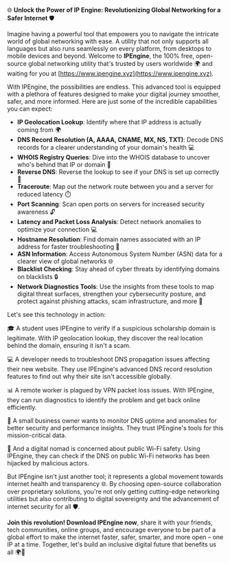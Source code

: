 🌐 **Unlock the Power of IP Engine: Revolutionizing Global Networking for a Safer Internet** 🛡️

Imagine having a powerful tool that empowers you to navigate the intricate world of global networking with ease. A utility that not only supports all languages but also runs seamlessly on every platform, from desktops to mobile devices and beyond. Welcome to **IPEngine**, the 100% free, open-source global networking utility that's trusted by users worldwide 🌍 and waiting for you at [https://www.ipengine.xyz](https://www.ipengine.xyz).

With IPEngine, the possibilities are endless. This advanced tool is equipped with a plethora of features designed to make your digital journey smoother, safer, and more informed. Here are just some of the incredible capabilities you can expect:

- **IP Geolocation Lookup**: Identify where that IP address is actually coming from 🌍
- **DNS Record Resolution (A, AAAA, CNAME, MX, NS, TXT)**: Decode DNS records for a clearer understanding of your domain's health 💻
- **WHOIS Registry Queries**: Dive into the WHOIS database to uncover who's behind that IP or domain 🔑
- **Reverse DNS**: Reverse the lookup to see if your DNS is set up correctly 🔄
- **Traceroute**: Map out the network route between you and a server for reduced latency ⏱️
- **Port Scanning**: Scan open ports on servers for increased security awareness 🔓
- **Latency and Packet Loss Analysis**: Detect network anomalies to optimize your connection 💻
- **Hostname Resolution**: Find domain names associated with an IP address for faster troubleshooting 📍
- **ASN Information**: Access Autonomous System Number (ASN) data for a clearer view of global networks 🌐
- **Blacklist Checking**: Stay ahead of cyber threats by identifying domains on blacklists 🔒
- **Network Diagnostics Tools**: Use the insights from these tools to map digital threat surfaces, strengthen your cybersecurity posture, and protect against phishing attacks, scam infrastructure, and more 🚀

Let's see this technology in action:

🎓 A student uses IPEngine to verify if a suspicious scholarship domain is legitimate. With IP geolocation lookup, they discover the real location behind the domain, ensuring it isn't a scam.

💻 A developer needs to troubleshoot DNS propagation issues affecting their new website. They use IPEngine's advanced DNS record resolution features to find out why their site isn't accessible globally.

📊 A remote worker is plagued by VPN packet loss issues. With IPEngine, they can run diagnostics to identify the problem and get back online efficiently.

💸 A small business owner wants to monitor DNS uptime and anomalies for better security and performance insights. They trust IPEngine's tools for this mission-critical data.

🚀 And a digital nomad is concerned about public Wi-Fi safety. Using IPEngine, they can check if the DNS on public Wi-Fi networks has been hijacked by malicious actors.

But IPEngine isn't just another tool; it represents a global movement towards internet health and transparency 🌐. By choosing open-source collaboration over proprietary solutions, you're not only getting cutting-edge networking utilities but also contributing to digital sovereignty and the advancement of internet security for all 🛡️.

**Join this revolution! Download IPEngine now**, share it with your friends, tech communities, online groups, and encourage everyone to be part of a global effort to make the internet faster, safer, smarter, and more open – one IP at a time. Together, let's build an inclusive digital future that benefits us all 🌍🚀